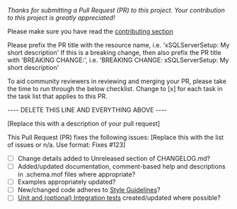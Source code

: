 _Thanks for submitting a Pull Request (PR) to this project. Your contribution to this project is greatly appreciated!_

Please make sure you have read the [contributing section](https://github.com/PowerShell/xSQLServer#contributing)

Please prefix the PR title with the resource name, i.e. 'xSQLServerSetup: My short description'
If this is a breaking change, then also prefix the PR title with 'BREAKING CHANGE:', i.e. 'BREAKING CHANGE: xSQLServerSetup: My short description'

To aid community reviewers in reviewing and merging your PR, please take the time to run through the below checklist.
Change to [x] for each task in the task list that applies to this PR.

---- DELETE THIS LINE AND EVERYTHING ABOVE ----

[Replace this with a description of your pull request]

This Pull Request (PR) fixes the following issues:
[Replace this with the list of issues or n/a. Use format: Fixes #123]

- [ ] Change details added to Unreleased section of CHANGELOG.md?
- [ ] Added/updated documentation, comment-based help and descriptions in .schema.mof files where appropriate?
- [ ] Examples appropriately updated?
- [ ] New/changed code adheres to [Style Guidelines](https://github.com/PowerShell/DscResources/blob/master/StyleGuidelines.md)?
- [ ] [Unit and (optional) Integration tests](https://github.com/PowerShell/DscResources/blob/master/TestsGuidelines.md) created/updated where possible?
